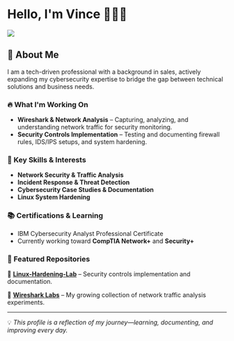 # Hello, I'm Vince 👨🏻‍💻
<a href="https://www.linkedin.com/in/vincetorres-tech/"><img src="https://img.shields.io/badge/-LinkedIn-0072b1?&style=for-the-badge&logo=linkedin&logoColor=white" /></a>

## 🚀 About Me 
I am a tech-driven professional with a background in sales, actively expanding my cybersecurity expertise to bridge the gap between technical solutions and business needs.

### 🔥 What I'm Working On   
- **Wireshark & Network Analysis** – Capturing, analyzing, and understanding network traffic for security monitoring.  
- **Security Controls Implementation** – Testing and documenting firewall rules, IDS/IPS setups, and system hardening.  

### 📌 Key Skills & Interests  
- **Network Security & Traffic Analysis** 
- **Incident Response & Threat Detection**  
- **Cybersecurity Case Studies & Documentation**  
- **Linux System Hardening**  

### 📚 Certifications & Learning  
- IBM Cybersecurity Analyst Professional Certificate
- Currently working toward **CompTIA Network+** and **Security+**  

### 📂 Featured Repositories 
🔹 [**Linux-Hardening-Lab**](https://github.com/vincetorres/Linux-Hardening-Lab) – Security controls implementation and documentation.

🔹 [**Wireshark Labs**](https://github.com/vincetorres/Wireshark-Labs) – My growing collection of network traffic analysis experiments.


---
💡 *This profile is a reflection of my journey—learning, documenting, and improving every day.*
